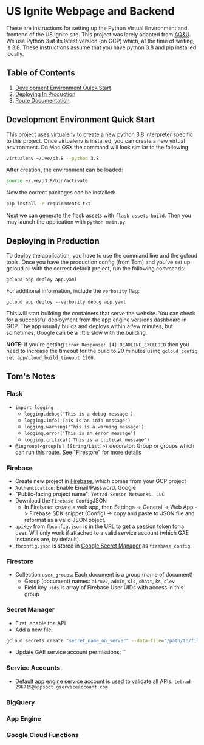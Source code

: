 # US Ignite Webpage and Backend
These are instructions for setting up the Python Virtual Environment and frontend of the US Ignite site. This project was larely adapted from [AQ&U](https://github.com/aqandu/aqandu_live_site). We use Python 3 at its latest version (on GCP) which, at the time of writing, is 3.8. These instructions assume that you have python 3.8 and pip installed locally.

## Table of Contents

1. [Development Environment Quick Start](#development-environment-quick-start)
1. [Deploying In Production](#deploying-in-production)
1. [Route Documentation](#route-documentation)

  
## Development Environment Quick Start

This project uses [virtualenv](https://virtualenv.pypa.io/en/latest/installation.html) to create a new python 3.8 interpreter specific to this project. Once virtualenv is installed, you can create a new virtual environment. On Mac OSX the command will look similar to the following:

```bash
virtualenv ~/.ve/p3.8 --python 3.8
```
After creation, the environment can be loaded:
```bash
source ~/.ve/p3.8/bin/activate
```
Now the correct packages can be installed:
```bash
pip install -r requirements.txt
```
Next we can generate the flask assets with `flask assets build`. Then you may launch the application with `python main.py`. 


## Deploying in Production

To deploy the application, you have to use the command line and the gcloud tools. Once you have the production config (from Tom) and you've set up gcloud cli with the correct default project, run the following commands:

```
gcloud app deploy app.yaml
```

For additional information, include the `verbosity` flag:

```
gcloud app deploy --verbosity debug app.yaml
```

This will start building the containers that serve the website. You can check for a successful deployment from the app engine versions dashboard in GCP. The app usually builds and deploys within a few minutes, but sometimes, Google can be a little slow with the building.

**NOTE**: If you're getting `Error Response: [4] DEADLINE_EXCEEDED` then you need to increase the timeout for the build to 20 minutes using `gcloud config set app/cloud_build_timeout 1200`.

## Tom's Notes

### Flask
- `import logging`
  - `logging.debug('This is a debug message')`
  - `logging.info('This is an info message')`
  - `logging.warning('This is a warning message')`
  - `logging.error('This is an error message')`
  - `logging.critical('This is a critical message')`
- `@ingroup(<group[s] [String/List]>)` decorator: Group or groups which can run this route. See "Firestore" for more details

### Firebase
- Create new project in [Firebase](https://console.firebase.google.com), which comes from your GCP project
- `Authentication`: Enable Email/Password, Google
- "Public-facing project name": `Tetrad Sensor Networks, LLC`
- Download the `Firebase Config`JSON
  - In Firebase: create a web app, then Settings -> General -> Web App -> Firebase SDK snippet (Config) -> copy and paste to JSON file and reformat as a valid JSON object.
- `apiKey` from `fbconfig.json` is in the URL to get a session token for a user. Will only work if attached to a valid service account (which GAE instances are, by default).
- `fbconfig.json` is stored in [Google Secret Manager](https://console.cloud.google.com/security/secret-manager?project=tetrad-296715&folder=&organizationId=) as `firebase_config`.

### Firestore
- Collection `user_groups`: Each document is a group (name of document)
  - Group (document) names: `airuv2`, `admin`, `slc`, `chatt`, `ks`, `clev`
  - Field key `uids` is array of Firebase User UIDs with access in this group

### Secret Manager
- First, enable the API
- Add a new file:
```bash
gcloud secrets create "secret_name_on_server" --data-file="/path/to/file"
```
- Update GAE service account permissions: ``

### Service Accounts
- Default app engine service account is used to validate all APIs. `tetrad-296715@appspot.gserviceaccount.com`

### BigQuery


### App Engine


### Google Cloud Functions

